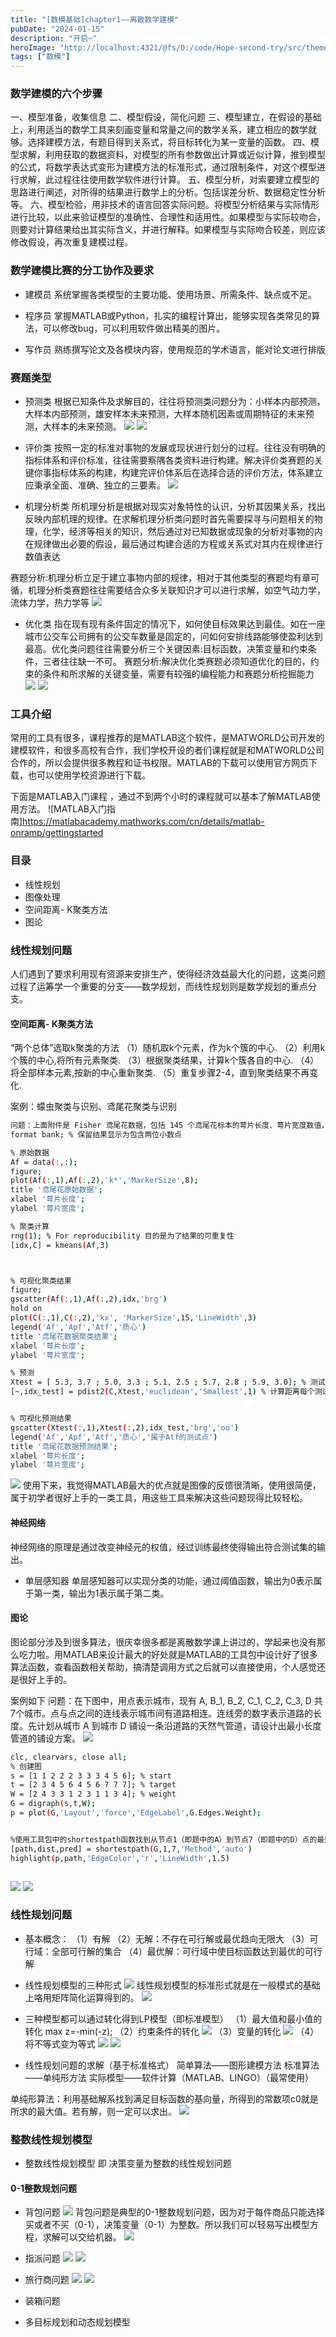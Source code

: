 ```yaml
---
title: "[数模基础]chapter1——离散数学建模"
pubDate: "2024-01-15"
description: "开启~"
heroImage: "http://localhost:4321/@fs/D:/code/Hope-second-try/src/theme-simple/assets/media/11.jpg?origWidth=2176&origHeight=1224&origFormat=jpg" 
tags: ["数模"]
---
```



### 数学建模的六个步骤
一、模型准备，收集信息
二、模型假设，简化问题
三、模型建立，在假设的基础上，利用适当的数学工具来刻画变量和常量之间的数学关系，建立相应的数学就够。选择建模方法，有题目得到关系式，将目标转化为某一变量的函数。
四、模型求解，利用获取的数据资料，对模型的所有参数做出计算或近似计算，推到模型的公式，将数学表达式变形为建模方法的标准形式，通过限制条件，对这个模型进行求解，此过程往往使用数学软件进行计算。
五、模型分析，对索要建立模型的思路进行阐述，对所得的结果进行数学上的分析。包括误差分析、数据稳定性分析等。
六、模型检验，用非技术的语言回答实际问题。将模型分析结果与实际情形进行比较，以此来验证模型的准确性、合理性和适用性。如果模型与实际较吻合，则要对计算结果给出其实际含义，并进行解释。如果模型与实际吻合较差，则应该修改假设，再次重复建模过程。

### 数学建模比赛的分工协作及要求
+ 建模员
系统掌握各类模型的主要功能、使用场景、所需条件、缺点或不足。

+ 程序员
掌握MATLAB或Python，扎实的编程计算出，能够实现各类常见的算法，可以修改bug，可以利用软件做出精美的图片。

+ 写作员
熟练撰写论文及各模块内容，使用规范的学术语言，能对论文进行排版

### 赛题类型
+ 预测类
根据已知条件及求解目的，往往将预测类问题分为：小样本内部预测，大样本内部预测，雄安样本未来预测，大样本随机因素或周期特征的未来预测，大样本的未来预测。
![](https://imgcdn.hope-blog.top/2024-1-15/18.png)
![](https://imgcdn.hope-blog.top/2024-1-15/19.png)

+ 评价类
按照一定的标准对事物的发展或现状进行划分的过程。往往没有明确的指标体系和评价标准，往往需要察隅各类资料进行构建。解决评价类赛题的关键你事指标体系的构建，构建完评价体系后在选择合适的评价方法，体系建立应秉承全面、准确、独立的三要素。
![](https://imgcdn.hope-blog.top/2024-1-15/20.png)

+ 机理分析类
所机理分析是根据对现实对象特性的认识，分析其因果关系，找出反映内部机理的规律。在求解机理分析类问题时首先需要探寻与问题相关的物理，化学，经济等相关的知识，然后通过对已知数据或现象的分析对事物的内在规律做出必要的假设，最后通过构建合适的方程或关系式对其内在规律进行数值表达

赛题分析:机理分析立足于建立事物内部的规律，相对于其他类型的赛题均有章可循，机理分析类赛题往往需要结合众多关联知识才可以进行求解，如空气动力学，流体力学，热力学等
![](https://imgcdn.hope-blog.top/2024-1-15/21.png)

+ 优化类
指在现有现有条件固定的情况下，如何使目标效果达到最佳。如在一座城市公交车公司拥有的公交车数量是固定的，问如何安排线路能够使盈利达到最高。优化类问题往往需要分析三个关键因素:目标函数，决策变量和约束条件，三者往往缺一不可。
赛题分析:解决优化类赛题必须知道优化的目的，约束的条件和所求解的关键变量，需要有较强的编程能力和赛题分析挖掘能力
![](https://imgcdn.hope-blog.top/2024-1-15/22.png)
![](https://imgcdn.hope-blog.top/2024-1-15/23.png)






### 工具介绍
常用的工具有很多，课程推荐的是MATLAB这个软件，是MATWORLD公司开发的建模软件，和很多高校有合作，我们学校开设的者们课程就是和MATWORLD公司合作的，所以会提供很多教程和证书权限。MATLAB的下载可以使用官方网页下载，也可以使用学校资源进行下载。

下面是MATLAB入门课程 ，通过不到两个小时的课程就可以基本了解MATLAB使用方法。
![MATLAB入门指南]https://matlabacademy.mathworks.com/cn/details/matlab-onramp/gettingstarted

### 目录
+ 线性规划
+ 图像处理
+ 空间距离- K聚类方法
+ 图论


### 线性规划问题
人们遇到了要求利用现有资源来安排生产，使得经济效益最大化的问题，这类问题过程了运筹学一个重要的分支——数学规划，而线性规划则是数学规划的重点分支。









#### 空间距离- K聚类方法
“两个总体”选取k聚类的方法
（1）随机取k个元素，作为k个簇的中心.
（2）利用k个簇的中心,将所有元素聚类.
（3）根据聚类结果，计算k个簇各自的中心.
（4）将全部样本元素,按新的中心重新聚类.
（5）重复步骤2-4，直到聚类结果不再变化.

案例：蠓虫聚类与识别、鸢尾花聚类与识别

``` bash
问题：上面附件是 Fisher 鸢尾花数据，包括 145 个鸢尾花标本的萼片长度、萼片宽度数值，请用 k 均值聚类算法分为三簇，再用欧式最小距离方法判断下面数据点属于哪一类：(5.3, 3.7)、(5.0, 3.3)、(5.1, 2.5)、(5.7, 2.8)、(5.9, 3.0)。
format bank; % 保留结果显示为包含两位小数点

% 原始数据
Af = data(:,:); 
figure;
plot(Af(:,1),Af(:,2),'k*','MarkerSize',8);
title '鸢尾花原始数据';
xlabel '萼片长度'; 
ylabel '萼片宽度';

% 聚类计算
rng(1); % For reproducibility 目的是为了结果的可重复性
[idx,C] = kmeans(Af,3)



% 可视化聚类结果
figure;
gscatter(Af(:,1),Af(:,2),idx,'brg')
hold on
plot(C(:,1),C(:,2),'kx', 'MarkerSize',15,'LineWidth',3)
legend('Af','Apf','Atf','质心')
title '鸢尾花数据聚类结果';
xlabel '萼片长度'; 
ylabel '萼片宽度';

% 预测
Xtest = [ 5.3, 3.7 ; 5.0, 3.3 ; 5.1, 2.5 ; 5.7, 2.8 ; 5.9, 3.0]; % 测试数据
[~,idx_test] = pdist2(C,Xtest,'euclidean','Smallest',1) % 计算距离每个测试数据点最近的质心


% 可视化预测结果
gscatter(Xtest(:,1),Xtest(:,2),idx_test,'brg','oo')
legend('Af','Apf','Atf','质心','属于Atf的测试点')
title '鸢尾花数据预测结果';
xlabel '萼片长度'; 
ylabel '萼片宽度';

```
![](https://imgcdn.hope-blog.top/2024-1-15/01.png)
使用下来，我觉得MATLAB最大的优点就是图像的反馈很清晰，使用很简便，属于初学者很好上手的一类工具，用这些工具来解决这些问题现得比较轻松。

#### 神经网络
神经网络的原理是通过改变神经元的权值，经过训练最终使得输出符合测试集的输出。

+ 单层感知器
单层感知器可以实现分类的功能，通过阈值函数，输出为0表示属于第一类，输出为1表示属于第二类。











#### 图论
图论部分涉及到很多算法，很庆幸很多都是离散数学课上讲过的，学起来也没有那么吃力啦。用MATLAB来设计最大的好处就是MATLAB的工具包中设计好了很多算法函数，查看函数相关帮助，搞清楚调用方式之后就可以直接使用，个人感觉还是很好上手的。

案例如下
问题：在下图中，用点表示城市，现有 A, B_1, B_2, C_1, C_2, C_3, D 共7个城市。点与点之间的连线表示城市间有道路相连。连线旁的数字表示道路的长度。先计划从城市 A 到城市 D 铺设一条沿道路的天然气管道，请设计出最小长度管道的铺设方案。
![](https://imgcdn.hope-blog.top/2024-1-15/02.png)

``` bash
clc, clearvars, close all;
% 创建图
s = [1 1 2 2 2 3 3 3 4 5 6]; % start
t = [2 3 4 5 6 4 5 6 7 7 7]; % target
W = [2 4 3 3 1 2 3 1 1 3 4]; % weight
G = digraph(s,t,W);
p = plot(G,'Layout','force','EdgeLabel',G.Edges.Weight);


%使用工具包中的shortestpath函数找到从节点1（即题中的A）到节点7（即题中的D）点的最短路径
[path,dist,pred] = shortestpath(G,1,7,'Method','auto')
highlight(p,path,'EdgeColor','r','LineWidth',1.5)



```
![](https://imgcdn.hope-blog.top/2024-1-15/03.png)
![](https://imgcdn.hope-blog.top/2024-1-15/04.png)



### 线性规划问题
+ 基本概念：
（1）有解
（2）无解：不存在可行解或最优趋向无限大
（3）可行域：全部可行解的集合
（4）最优解：可行域中使目标函数达到最优的可行解

+ 线性规划模型的三种形式
![](https://imgcdn.hope-blog.top/2024-1-15/05.png)
线性规划模型的标准形式就是在一般模式的基础上咯用矩阵简化运算得到的。
![](https://imgcdn.hope-blog.top/2024-1-15/06.png)

+ 三种模型都可以通过转化得到LP模型（即标准模型）
（1）最大值和最小值的转化
max z=-min(-z);
（2）约束条件的转化
![](https://imgcdn.hope-blog.top/2024-1-15/07.png)
（3）变量的转化
![](https://imgcdn.hope-blog.top/2024-1-15/08.png)
（4）将不等式变为等式
![](https://imgcdn.hope-blog.top/2024-1-15/09.png)
![](https://imgcdn.hope-blog.top/2024-1-15/10.png)


+ 线性规划问题的求解（基于标准格式）
简单算法——图形建模方法
标准算法——单纯形方法
实际模型——软件计算（MATLAB、LINGO）（最常使用）

单纯形算法：利用基础解系找到满足目标函数的基向量，所得到的常数项c0就是所求的最大值。若有解，则一定可以求出。
![](https://imgcdn.hope-blog.top/2024-1-15/11.png)

### 整数线性规划模型
+ 整数线性规划模型 即 决策变量为整数的线性规划问题

#### 0-1整数规划问题
+ 背包问题
![](https://imgcdn.hope-blog.top/2024-1-15/12.png)
背包问题是典型的0-1整数规划问题，因为对于每件商品只能选择买或者不买（0-1），决策变量（0-1）为整数。所以我们可以轻易写出模型方程，求解可以交给机器。
![](https://imgcdn.hope-blog.top/2024-1-15/13.png)

+ 指派问题
![](https://imgcdn.hope-blog.top/2024-1-15/14.png)
![](https://imgcdn.hope-blog.top/2024-1-15/15.png)

+ 旅行商问题
![](https://imgcdn.hope-blog.top/2024-1-15/16.png)
![](https://imgcdn.hope-blog.top/2024-1-15/17.png)

+ 装箱问题

+ 多目标规划和动态规划模型









